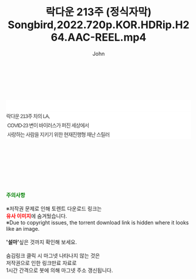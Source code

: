 ﻿---
layout: post
title:  "락다운 213주 (정식자막) Songbird,2022.720p.KOR.HDRip.H264.AAC-REEL.mp4"
author: John
categories: [ 영화 ]
tags: [  ]
image:  
description: "락다운 213주 (정식자막) Songbird,2022.720p.KOR.HDRip.H264.AAC-REEL.mp4 torrent 정보 공유"
toc: true
toc_sticky: true
---

<br>
<div class="view-img">
<a class="view_image" href="https://torrentmobile59.com/bbs/view_image.php?fn=%2Fdata%2Ffile%2Fmovie%2F2345726642_d1htZ05p_6d5d2dc5c7bc963d6680b2d3f55cbfedf2d07422.jpg" target="_blank"><img alt="" class="img-tag" content="https://torrentmobile59.com/data/file/movie/2345726642_d1htZ05p_6d5d2dc5c7bc963d6680b2d3f55cbfedf2d07422.jpg" itemprop="image" src="https://torrentmobile59.com/data/file/movie/2345726642_d1htZ05p_6d5d2dc5c7bc963d6680b2d3f55cbfedf2d07422.jpg"/></a><a class="view_image" href="https://torrentmobile59.com/bbs/view_image.php?fn=%2Fdata%2Ffile%2Fmovie%2F2345726642_rMQPslnF_549d812284ed3f7bf319b96861fbd12a0b2928c3.jpg" target="_blank"><img alt="" class="img-tag" content="https://torrentmobile59.com/data/file/movie/2345726642_rMQPslnF_549d812284ed3f7bf319b96861fbd12a0b2928c3.jpg" itemprop="image" src="https://torrentmobile59.com/data/file/movie/2345726642_rMQPslnF_549d812284ed3f7bf319b96861fbd12a0b2928c3.jpg"/></a></div><div class="view-content" itemprop="description">
<p><br/></p><div class="title_area" style="margin:0px 0px 9px;padding:0px;list-style:none;font-size:12px;font-family:'나눔고딕', NanumGothic, '돋움', Dotum, Helvetica, 'AppleSDGothicNeo-Medium', AppleGothic, sans-serif;height:30px;float:none;background-color:rgb(255,255,255);"><h4 class="h_story" style="margin:5px 10px 0px 0px;padding:0px;list-style:none;font-size:12px;font-family:'돋움', sans-serif;height:18px;width:49px;background:url(&quot;https://ssl.pstatic.net/static/movie/2020/10/h_tx_sp5.png&quot;) no-repeat 0px -17px;float:left;"><strong class="blind" style="margin:0px;padding:0px;list-style:none;font-size:0px;font-family:inherit;color:inherit;width:1px;height:1px;line-height:0;">줄거리</strong></h4></div><p class="con_tx" style="margin-top:-7px;margin-bottom:-6px;list-style:none;font-size:14px;font-family:'나눔고딕', NanumGothic, '돋움', Dotum, Helvetica, 'AppleSDGothicNeo-Medium', AppleGothic, sans-serif;color:rgb(51,51,51);background-image:url(&quot;https://ssl.pstatic.net/static/movie/2014/01/blank.gif&quot;);letter-spacing:-1px;line-height:25px;background-color:rgb(255,255,255);">락다운 213주 차의 LA,<br style="list-style:none;font-size:12px;font-family:'돋움', sans-serif;color:rgb(0,0,0);"/> COVID-23 변이 바이러스가 퍼진 세상에서<br style="list-style:none;font-size:12px;font-family:'돋움', sans-serif;color:rgb(0,0,0);"/> 사랑하는 사람을 지키기 위한 현재진행형 재난 스릴러</p> </div>
    
<br><br><br><br><br><br><br>
<p data-ke-size="size16"><b><span style="color: green;">주의사항</span></b><br /><br />※저작권 문제로 인해 토렌트 다운로드 링크는<br /><b><span style="color: red;">유사 이미지</span></b>에 숨겨뒀습니다.<br />※Due to copyright issues, the torrent download link is hidden where it looks like an image.<br /><br /><b>'설마'</b>싶은 것까지 확인해 보세요.<br /><br />숨김링크 클릭 시 마그넷 나타나지 않는 것은<br />저작권으로 인한 링크만료 자료로<br />1시간 간격으로 봇에 의해 마그넷 주소 갱신됩니다.</p>
